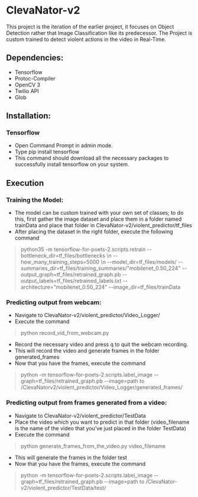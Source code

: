 # ClevaNator-v2

This project is the iteration of the earlier project, it focuses on Object Detection rather that Image Classification like its predecessor. The Project is custom trained to detect violent actions in the video in Real-Time.

## Dependencies:
- Tensorflow
- Protoc-Compiler
- OpenCV 3
- Twilio API
- Glob

## Installation:
### Tensorflow
- Open Command Prompt in admin mode.
- Type pip install tensorflow
- This command should download all the necessary packages to successfully install tensorflow on your system.

## Execution
### Training the Model:
- The model can be custom trained with your own set of classes; to do this, first gather the image dataset and place them in a folder named trainData and place that folder in ClevaNator-v2/violent_predictor/tf_files
- After placing the dataset in the right folder, execute the following command
> python35 -m tensorflow-for-poets-2.scripts.retrain
  --bottleneck_dir=tf_files/bottlenecks \n
  --how_many_training_steps=5000 \n
  --model_dir=tf_files/models/
  --summaries_dir=tf_files/training_summaries/"mobilenet_0.50_224"
  --output_graph=tf_files/retrained_graph.pb
  --output_labels=tf_files/retrained_labels.txt
  --architecture="mobilenet_0.50_224"
  --image_dir=tf_files/trainData

### Predicting output from webcam:
- Navigate to ClevaNator-v2/violent_predictor/Video_Logger/
- Execute the command
> python record_vid_from_webcam.py

- Record the necessary video and press q to quit the webcam recording.
- This will record the video and generate frames in the folder generated_frames
- Now that you have the frames, execute the command
> python -m tensorflow-for-poets-2.scripts.label_image
  --graph=tf_files/retrained_graph.pb
  --image=path to /ClevaNatorv2/violent_predictor/Video_Logger/generated_frames/

### Predicting output from frames generated from a video:
- Navigate to ClevaNator-v2/violent_predictor/TestData
- Place the video which you want to predict in that folder (video_filename is the name of the video that you’ve just placed in the folder TestData)
- Execute the command
> python generate_frames_from_the_video.py video_filename

- This will generate the frames in the folder test
- Now that you have the frames, execute the command
> python -m tensorflow-for-poets-2.scripts.label_image
  --graph=tf_files/retrained_graph.pb
  --image=path to /ClevaNator-v2/violent_predictor/TestData/test/
